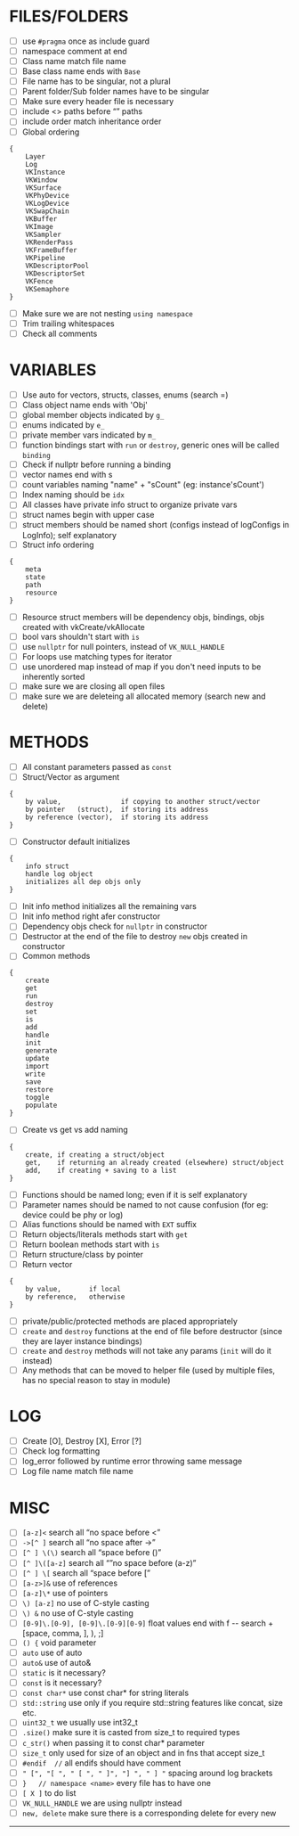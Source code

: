 # FILES/FOLDERS

- [ ] use `#pragma` once as include guard
- [ ] namespace comment at end
- [ ] Class name match file name
- [ ] Base class name ends with `Base`
- [ ] File name has to be singular, not a plural
- [ ] Parent folder/Sub folder names have to be singular
- [ ] Make sure every header file is necessary
- [ ] include <> paths before “” paths
- [ ] include order match inheritance order
- [ ] Global ordering
```
{
    Layer
    Log
    VKInstance
    VKWindow
    VKSurface
    VKPhyDevice
    VKLogDevice
    VKSwapChain
    VKBuffer
    VKImage
    VKSampler
    VKRenderPass
    VKFrameBuffer
    VKPipeline
    VKDescriptorPool
    VKDescriptorSet
    VKFence
    VKSemaphore
}
```
- [ ] Make sure we are not nesting `using namespace`
- [ ] Trim trailing whitespaces
- [ ] Check all comments

# VARIABLES

- [ ] Use auto for vectors, structs, classes, enums (search =)
- [ ] Class object name ends with 'Obj'
- [ ] global member objects indicated by `g_`
- [ ] enums indicated by `e_`
- [ ] private member vars indicated by `m_`
- [ ] function bindings start with `run` or `destroy`, generic ones will be called `binding`
- [ ] Check if nullptr before running a binding
- [ ] vector names end with s
- [ ] count variables naming "name" + "sCount" (eg: instance'sCount')
- [ ] Index naming should be `idx`
- [ ] All classes have private info struct to organize private vars
- [ ] struct names begin with upper case
- [ ] struct members should be named short (configs instead of logConfigs in LogInfo); self explanatory
- [ ] Struct info ordering
```
{
    meta
    state
    path
    resource
}
```
- [ ] Resource struct members will be dependency objs, bindings, objs created with vkCreate/vkAllocate
- [ ] bool vars shouldn't start with `is`
- [ ] use `nullptr` for null pointers, instead of `VK_NULL_HANDLE`
- [ ] For loops use matching types for iterator
- [ ] use unordered map instead of map if you don't need inputs to be inherently sorted
- [ ] make sure we are closing all open files
- [ ] make sure we are deleteing all allocated memory (search new and delete)

# METHODS

- [ ] All constant parameters passed as `const`
- [ ] Struct/Vector as argument
```
{
    by value,               if copying to another struct/vector
    by pointer   (struct),  if storing its address
    by reference (vector),  if storing its address
}
```
- [ ] Constructor default initializes
```
{
    info struct
    handle log object
    initializes all dep objs only
}
```
- [ ] Init info method initializes all the remaining vars
- [ ] Init info method right afer constructor
- [ ] Dependency objs check for `nullptr` in constructor
- [ ] Destructor at the end of the file to destroy `new` objs created in constructor
- [ ] Common methods
```
{
    create
    get
    run
    destroy
    set
    is
    add
    handle
    init
    generate
    update
    import
    write
    save
    restore
    toggle
    populate
}
```
- [ ] Create vs get vs add naming
```
{
    create, if creating a struct/object
    get,    if returning an already created (elsewhere) struct/object
    add,    if creating + saving to a list
}
```
- [ ] Functions should be named long; even if it is self explanatory
- [ ] Parameter names should be named to not cause confusion (for eg: device could be phy or log)
- [ ] Alias functions should be named with `EXT` suffix
- [ ] Return objects/literals methods start with `get`
- [ ] Return boolean methods start with `is`
- [ ] Return structure/class by pointer
- [ ] Return vector
```
{
    by value,       if local
    by reference,   otherwise
}
```
- [ ] private/public/protected methods are placed appropriately
- [ ] `create` and `destroy` functions at the end of file before destructor (since they are layer instance bindings)
- [ ] `create` and `destroy` methods will not take any params (`init` will do it instead)
- [ ] Any methods that can be moved to helper file (used by multiple files, has no special reason to stay in module)

# LOG

- [ ] Create [O], Destroy [X], Error [?]
- [ ] Check log formatting
- [ ] log_error followed by runtime error throwing same message
- [ ] Log file name match file name

# MISC

- [ ] `[a-z]<`                                  search all “no space before <”
- [ ] `->[^ ]`                                  search all “no space after ->”
- [ ] `[^ ] \(\)`                               search all “space before ()”
- [ ] `[^ ]\([a-z]`                             search all “”no space before (a-z)”
- [ ] `[^ ] \[`                                 search all “space before [”
- [ ] `[a-z>]&`                                 use of references
- [ ] `[a-z]\*`                                 use of pointers
- [ ] `\) [a-z]`                                no use of C-style casting
- [ ] `\) &`                                    no use of C-style casting
- [ ] `[0-9]\.[0-9], [0-9]\.[0-9][0-9]`         float values end with f -- search + [space, comma, ], ), ;]
- [ ] `() {`                                    void parameter
- [ ] `auto`                                    use of auto
- [ ] `auto&`                                   use of auto&
- [ ] `static`                                  is it necessary?
- [ ] `const`                                   is it necessary?
- [ ] `const char*`                             use const char* for string literals
- [ ] `std::string`                             use only if you require std::string features like concat, size etc.
- [ ] `uint32_t`                                we usually use int32_t
- [ ] `.size()`                                 make sure it is casted from size_t to required types
- [ ] `c_str()`                                 when passing it to const char* parameter
- [ ] `size_t`                                  only used for size of an object and in fns that accept size_t
- [ ] `#endif  //`                              all endifs should have comment
- [ ] `" [", "[ ", " [ ", " ]", "] ", " ] "`    spacing around log brackets
- [ ] `}   // namespace <name>`                 every file has to have one
- [ ] `[ X ]`                                   to do list
- [ ] `VK_NULL_HANDLE`                          we are using nullptr instead
- [ ] `new, delete`                             make sure there is a corresponding delete for every new
-------------------------------------------------------------------------------------------------------------------------
